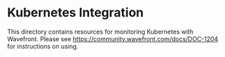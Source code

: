 # Kubernetes Integration

This directory contains resources for monitoring Kubernetes with Wavefront. Please see https://community.wavefront.com/docs/DOC-1204 for instructions on using.
